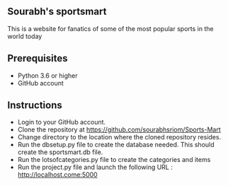 ## Sourabh's sportsmart

This is a website for fanatics of some of the most popular sports in the world today

## Prerequisites

- Python 3.6 or higher
- GitHub account



## Instructions

- Login to your GitHub account.
- Clone the repository at https://github.com/sourabhsriom/Sports-Mart
- Change directory to the location where the cloned repository resides.
- Run the dbsetup.py file to create the database needed. This should create the sportsmart.db file.
- Run the lotsofcategories.py file to create the categories and items
- Run the project.py file and launch the following URL : http://localhost.come:5000
